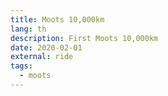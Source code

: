 ```yaml
---
title: Moots 10,000km
lang: th
description: First Moots 10,000km
date: 2020-02-01
external: ride
tags:
  - moots
---
```

